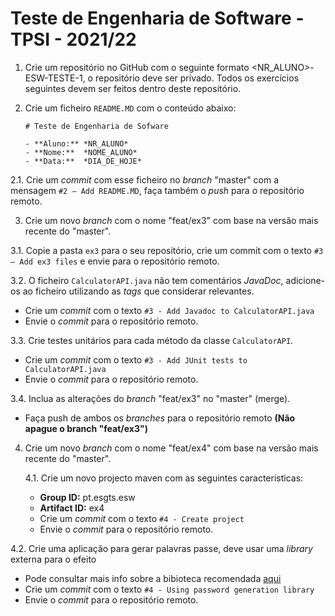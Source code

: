 # Teste de Engenharia de Software - TPSI - 2021/22

1. Crie um repositório no GitHub com o seguinte formato <NR_ALUNO>-ESW-TESTE-1, o repositório deve ser privado.
Todos os exercícios seguintes devem ser feitos dentro deste repositório.

2. Crie um ficheiro `README.MD` com o conteúdo abaixo:

	```
	# Teste de Engenharia de Sofware

	- **Aluno:** *NR_ALUNO*
	- **Nome:**  *NOME_ALUNO*
	- **Data:**  *DIA_DE_HOJE*
	```

  2.1. Crie um *commit* com esse ficheiro no *branch* "master" com a mensagem `#2 – Add README.MD`, faça também o *push* para o repositório remoto.

3. Crie um novo *branch* com o nome "feat/ex3" com base na versão mais recente do "master".

  3.1. Copie a pasta `ex3` para o seu repositório, crie um commit com o texto `#3 – Add ex3 files` e envie para o repositório remoto.

  3.2. O ficheiro `CalculatorAPI.java` não tem comentários *JavaDoc*, adicione-os ao ficheiro utilizando as *tags* que considerar relevantes.

  - Crie um *commit* com o texto `#3 - Add Javadoc to CalculatorAPI.java`
  - Envie o *commit* para o repositório remoto.

  3.3. Crie testes unitários para cada método da classe `CalculatorAPI`.

  - Crie um *commit* com o texto `#3 - Add JUnit tests to CalculatorAPI.java`
  - Envie o *commit* para o repositório remoto.

  3.4. Inclua as alterações do *branch* "feat/ex3" no "master" (merge).

  - Faça push de ambos os *branches* para o repositório remoto **(Não apague o branch "feat/ex3")**

4. Crie um novo *branch* com o nome "feat/ex4" com base na versão mais recente do "master".

    4.1. Crie um novo projecto maven com as seguintes caracteristicas:
    - **Group ID:** pt.esgts.esw
    - **Artifact ID:** ex4
    - Crie um *commit* com o texto `#4 - Create project`
    - Envie o *commit* para o repositório remoto.


  4.2. Crie uma aplicação para gerar palavras passe, deve usar uma *library* externa para o efeito
  - Pode consultar mais info sobre a bibioteca recomendada [aqui](https://github.com/bruno-esgts/password-generator-lib)
  - Crie um *commit* com o texto `#4 - Using password generation library`
  - Envie o *commit* para o repositório remoto.

